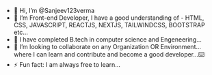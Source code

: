- 👋 Hi, I’m @Sanjeev123verma
- 👀 I’m Front-end Developer, I have a good understanding of - HTML, CSS, JAVASCRIPT, REACTJS, NEXTJS, TAILWINDCSS, BOOTSTRAP etc...
- 🌱 I have completed B.tech in computer science and Engeneering...
- 💞️ I’m looking to collaborate on any Organization OR Environment... where I can learn and contribute and become a good developer...⌨️
- ⚡ Fun fact: I am always free to learn...

<!---
Sanjeev123verma/Sanjeev123verma is a ✨ special ✨ repository because its `README.md` (this file) appears on your GitHub profile.
You can click the Preview link to take a look at your changes.
--->
